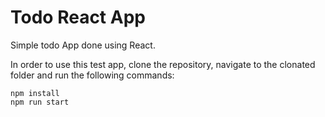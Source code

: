 # Todo React App

Simple todo App done using React.

In order to use this test app, clone the repository, navigate to the clonated folder and run the following commands:

```
npm install
npm run start
```
